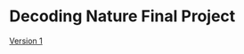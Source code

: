 # Decoding Nature Final Project
[Version 1](https://github.com/SalamaAlmheiri/DecodingNature/blob/main/DN_V1.pde)
